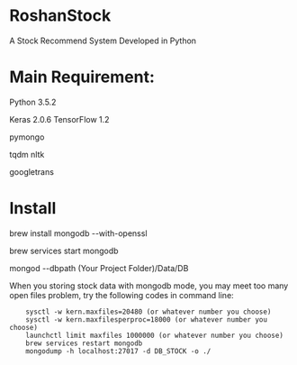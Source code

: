 # RoshanStock
A Stock Recommend System Developed in Python

# Main Requirement:

Python 3.5.2

Keras 2.0.6 TensorFlow 1.2

pymongo

tqdm nltk

googletrans 


# Install
brew install mongodb --with-openssl

brew services start mongodb

mongod --dbpath (Your Project Folder)/Data/DB


When you storing stock data with mongodb mode, you may meet too many open files problem, try the following codes in command line:

        sysctl -w kern.maxfiles=20480 (or whatever number you choose)
        sysctl -w kern.maxfilesperproc=18000 (or whatever number you choose)
        launchctl limit maxfiles 1000000 (or whatever number you choose)
        brew services restart mongodb
        mongodump -h localhost:27017 -d DB_STOCK -o ./

